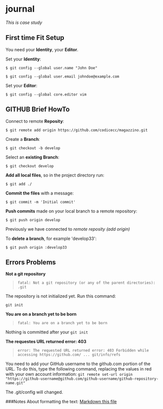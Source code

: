 # journal

*This is case study*


## First time Fit Setup

You need your __Identity__, your __Editor__.

Set your __Identity__:

`$ git config --global user.name "John Doe"`

`$ git config --global user.email johndoe@example.com`


Set your __Editor__:

`$ git config --global core.editor vim`



## GITHUB Brief HowTo


Connect to remote __Reposity__:

`$ git remote add origin https://github.com/codicecc/magazzino.git`


Create a __Branch__:

`$ git checkout -b develop`


Select an __existing Branch__:

`$ git checkout develop`


__Add all local files__, so in the project directory run:

`$ git add ./`


__Commit the files__ with a message:

`$ git commit -m 'Initial commit'`


__Push commits__ made on your local branch to a remote repository:

`$ git push origin develop`

Previously we have connected to _remote reposity (add origin)_

To __delete a branch__, for example 'develop33':

`$ git push origin :develop33`

## Errors Problems


__Not a git repository__

> `fatal: Not a git repository (or any of the parent directories): .git`

The repository is not initialized yet. Run this command:

`git init`


__You are on a branch yet to be born__

> `fatal: You are on a branch yet to be born`

Nothing is committed after your `git init`


__The requestes URL returned error: 403__

> `error: The requested URL returned error: 403 Forbidden while accessing https://github.com/ ... git/info/refs`

You need to add your GitHub username to the github.com portion of the URL.
To do this, type the following command, replacing the values in red with your own account information:
`git remote set-url origin "https://github-username@github.com/github-username/github-repository-name.git"`

The .git/config will changed.



###Notes
About formatting the text:
[Markdown this file](https://guides.github.com/features/mastering-markdown/)
